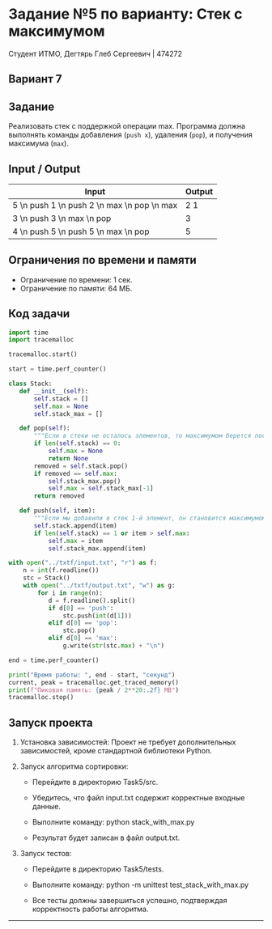 # Задание №5 по варианту: Стек с максимумом
Студент ИТМО, Дегтярь Глеб Сергеевич | 474272
## Вариант 7

## Задание
Реализовать стек с поддержкой операции max. Программа должна выполнять команды добавления (`push x`), удаления (`pop`), и получения максимума (`max`).

## Input / Output

| Input                     | Output |
|----------------------------|--------|
| 5 \n push 1 \n push 2 \n max \n pop \n max | 2 1    |
| 3 \n push 3 \n max \n pop | 3       |
| 4 \n push 5 \n push 5 \n max \n pop | 5       |

## Ограничения по времени и памяти

- Ограничение по времени: 1 сек.
- Ограничение по памяти: 64 МБ.

## Код задачи

```python
import time
import tracemalloc

tracemalloc.start()

start = time.perf_counter()

class Stack:
   def __init__(self):
       self.stack = []
       self.max = None
       self.stack_max = []

   def pop(self):
       """Если в стеки не осталось элементов, то максимумом берется последний элемент из stack_max"""
       if len(self.stack) == 0:
           self.max = None
           return None
       removed = self.stack.pop()
       if removed == self.max:
           self.stack_max.pop()
           self.max = self.stack_max[-1]
       return removed

   def push(self, item):
       """Если мы добавили в стек 1‑й элемент, он становится максимумом, если нет, то новый элемент сравнивается с текущим максимумом"""
       self.stack.append(item)
       if len(self.stack) == 1 or item > self.max:
           self.max = item
           self.stack_max.append(item)

with open("../txtf/input.txt", "r") as f:
    n = int(f.readline())
    stc = Stack()
    with open("../txtf/output.txt", "w") as g:
        for i in range(n):
           d = f.readline().split()
           if d[0] == 'push':
               stc.push(int(d[1]))
           elif d[0] == 'pop':
               stc.pop()
           elif d[0] == 'max':
               g.write(str(stc.max) + "\n")

end = time.perf_counter()

print("Время работы: ", end - start, "секунд")
current, peak = tracemalloc.get_traced_memory()
print(f"Пиковая память: {peak / 2**20:.2f} MB")
tracemalloc.stop()
```

## Запуск проекта

1. Установка зависимостей: Проект не требует дополнительных зависимостей, кроме стандартной библиотеки Python.

2. Запуск алгоритма сортировки:

   - Перейдите в директорию Task5/src.
   - Убедитесь, что файл input.txt содержит корректные входные данные. 
   - Выполните команду:
          python stack_with_max.py 
     
   - Результат будет записан в файл output.txt.

3. Запуск тестов:

   - Перейдите в директорию Task5/tests.
   - Выполните команду:
          python -m unittest test_stack_with_max.py
     
   - Все тесты должны завершиться успешно, подтверждая корректность работы алгоритма.

---
